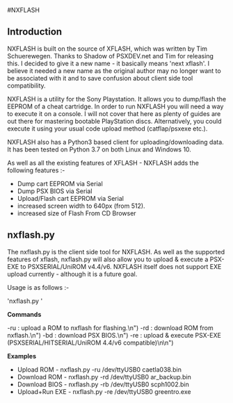 #NXFLASH
## Introduction

NXFLASH is built on the source of XFLASH, which was written by Tim Schuerewegen. Thanks to Shadow of PSXDEV.net and Tim for releasing this.  I decided to give it a new name - it basically means 'next xflash'. I believe it needed a new name as the original author may no longer want to be associated with it and to save confusion about client side tool compatibility.

NXFLASH is a utility for the Sony Playstation. It allows you to dump/flash the EEPROM of a cheat cartridge. In order to run NXFLASH you will need a way to execute it on a console. I will not cover that here as plenty of guides are out there for mastering bootable PlayStation discs. Alternatively, you could execute it using your usual code upload method (catflap/psxexe etc.).

NXFLASH also has a Python3 based client for uploading/downloading data. It has been tested on Python 3.7 on both Linux and Windows 10.

As well as all the existing features of XFLASH - NXFLASH adds the following features :-

* Dump cart EEPROM via Serial
* Dump PSX BIOS via Serial
* Upload/Flash cart EEPROM via Serial
* increased screen width to 640px (from 512).
* increased size of Flash From CD Browser


## nxflash.py
The nxflash.py is the client side tool for NXFLASH. As well as the supported features of xflash, nxflash.py will also allow you to upload & execute a PSX-EXE to PSXSERIAL/UniROM v4.4/v6. NXFLASH itself does not support EXE upload currently - although it is a future goal.

Usage is as follows :- 

'nxflash.py <command> <port> <file>'

**Commands**

-ru : upload a ROM to nxflash for flashing.\n")
-rd : download ROM from nxflash.\n")
-bd : download PSX BIOS.\n")
-re : upload & execute PSX-EXE (PSXSERIAL/HITSERIAL/UniROM 4.4/v6 compatible)\n\n")

**Examples**

* Upload ROM - nxflash.py -ru /dev/ttyUSB0 caetla038.bin
* Download ROM - nxflash.py -rd /dev/ttyUSB0 ar_backup.bin
* Download BIOS - nxflash.py -rb /dev/ttyUSB0 scph1002.bin
* Upload+Run EXE - nxflash.py -re /dev/ttyUSB0 greentro.exe




